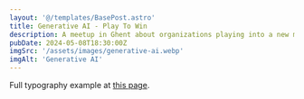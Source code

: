 ```yaml
---
layout: '@/templates/BasePost.astro'
title: Generative AI - Play To Win
description: A meetup in Ghent about organizations playing into a new market made available through generative AI!
pubDate: 2024-05-08T18:30:00Z
imgSrc: '/assets/images/generative-ai.webp'
imgAlt: 'Generative AI'
---
```


Full typography example at [this page](../sixth-post/).
